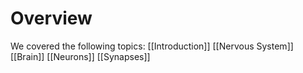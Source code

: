 # Overview

We covered the following topics:
[[Introduction]]
[[Nervous System]]
[[Brain]]
[[Neurons]]
[[Synapses]]
